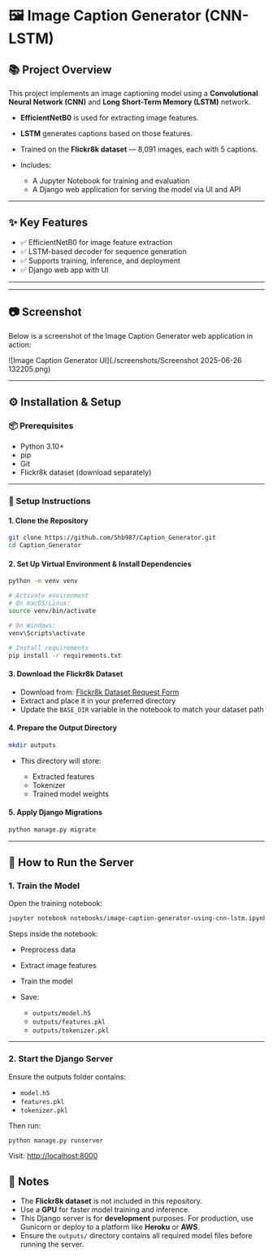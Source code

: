 # 🖼️ Image Caption Generator (CNN-LSTM)

## 📚 Project Overview

This project implements an image captioning model using a **Convolutional Neural Network (CNN)** and **Long Short-Term Memory (LSTM)** network.

* **EfficientNetB0** is used for extracting image features.
* **LSTM** generates captions based on those features.
* Trained on the **Flickr8k dataset** — 8,091 images, each with 5 captions.
* Includes:

  * A Jupyter Notebook for training and evaluation
  * A Django web application for serving the model via UI and API

---

## ✨ Key Features

* ✅ EfficientNetB0 for image feature extraction
* ✅ LSTM-based decoder for sequence generation
* ✅ Supports training, inference, and deployment
* ✅ Django web app with UI 

---
---

## 📷 Screenshot

Below is a screenshot of the Image Caption Generator web application in action:

![Image Caption Generator UI](./screenshots/Screenshot 2025-06-26 132205.png)


---
## ⚙️ Installation & Setup

### 📦 Prerequisites

* Python 3.10+
* pip
* Git
* Flickr8k dataset (download separately)

---

### 🔧 Setup Instructions

#### 1. Clone the Repository

```bash
git clone https://github.com/Shb987/Caption_Generator.git
cd Caption_Generator
```

#### 2. Set Up Virtual Environment & Install Dependencies

```bash
python -m venv venv

# Activate environment
# On macOS/Linux:
source venv/bin/activate

# On Windows:
venv\Scripts\activate

# Install requirements
pip install -r requirements.txt
```

#### 3. Download the Flickr8k Dataset

* Download from: [Flickr8k Dataset Request Form](https://forms.illinois.edu/sec/1713398)
* Extract and place it in your preferred directory
* Update the `BASE_DIR` variable in the notebook to match your dataset path

#### 4. Prepare the Output Directory

```bash
mkdir outputs
```

* This directory will store:

  * Extracted features
  * Tokenizer
  * Trained model weights

#### 5. Apply Django Migrations

```bash
python manage.py migrate
```

---

## 🚀 How to Run the Server

### 1. Train the Model

Open the training notebook:

```bash
jupyter notebook notebooks/image-caption-generator-using-cnn-lstm.ipynb
```

Steps inside the notebook:

* Preprocess data
* Extract image features
* Train the model
* Save:

  * `outputs/model.h5`
  * `outputs/features.pkl`
  * `outputs/tokenizer.pkl`

---

### 2. Start the Django Server

Ensure the outputs folder contains:

* `model.h5`
* `features.pkl`
* `tokenizer.pkl`

Then run:

```bash
python manage.py runserver
```

Visit: [http://localhost:8000](http://localhost:8000)


## 📌 Notes

* The **Flickr8k dataset** is not included in this repository.
* Use a **GPU** for faster model training and inference.
* This Django server is for **development** purposes. For production, use Gunicorn or deploy to a platform like **Heroku** or **AWS**.
* Ensure the `outputs/` directory contains all required model files before running the server.




